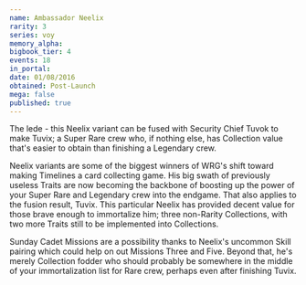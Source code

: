 ```yaml
---
name: Ambassador Neelix
rarity: 3
series: voy
memory_alpha:
bigbook_tier: 4
events: 18
in_portal:
date: 01/08/2016
obtained: Post-Launch
mega: false
published: true
---
```


The lede - this Neelix variant can be fused with Security Chief Tuvok to make Tuvix; a Super Rare crew who, if nothing else, has Collection value that's easier to obtain than finishing a Legendary crew. 

Neelix variants are some of the biggest winners of WRG's shift toward making Timelines a card collecting game. His big swath of previously useless Traits are now becoming the backbone of boosting up the power of your Super Rare and Legendary crew into the endgame. That also applies to the fusion result, Tuvix. This particular Neelix has provided decent value for those brave enough to immortalize him; three non-Rarity Collections, with two more Traits still to be implemented into Collections.

Sunday Cadet Missions are a possibility thanks to Neelix's uncommon Skill pairing which could help on out Missions Three and Five. Beyond that, he's merely Collection fodder who should probably be somewhere in the middle of your immortalization list for Rare crew, perhaps even after finishing Tuvix.
